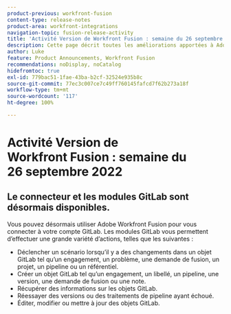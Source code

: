 ```yaml
---
product-previous: workfront-fusion
content-type: release-notes
product-area: workfront-integrations
navigation-topic: fusion-release-activity
title: 'Activité Version de Workfront Fusion : semaine du 26 septembre 2022'
description: Cette page décrit toutes les améliorations apportées à Adobe Workfront Fusion durant la semaine du 19 septembre 2022.
author: Luke
feature: Product Announcements, Workfront Fusion
recommendations: noDisplay, noCatalog
hidefromtoc: true
exl-id: 779bac51-1fae-43ba-b2cf-32524e935b8c
source-git-commit: 77ec3c007ce7c49ff760145fafcd7f62b273a18f
workflow-type: tm+mt
source-wordcount: '117'
ht-degree: 100%

---
```


# Activité Version de Workfront Fusion : semaine du 26 septembre 2022

## Le connecteur et les modules GitLab sont désormais disponibles.

Vous pouvez désormais utiliser Adobe Workfront Fusion pour vous connecter à votre compte GitLab. Les modules GitLab vous permettent d’effectuer une grande variété d’actions, telles que les suivantes :

* Déclencher un scénario lorsqu’il y a des changements dans un objet GitLab tel qu’un engagement, un problème, une demande de fusion, un projet, un pipeline ou un référentiel.
* Créer un objet GitLab tel qu’un engagement, un libellé, un pipeline, une version, une demande de fusion ou une note.
* Récupérer des informations sur les objets GitLab.
* Réessayer des versions ou des traitements de pipeline ayant échoué.
* Éditer, modifier ou mettre à jour des objets GitLab.
